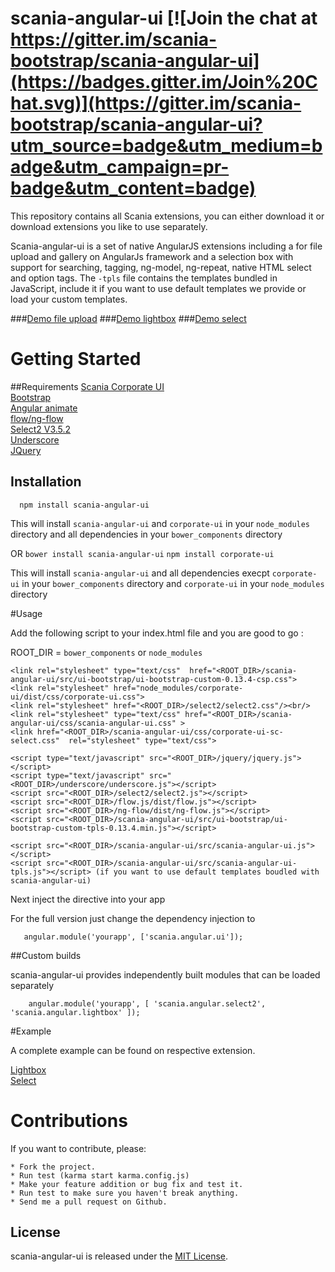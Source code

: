 # scania-angular-ui [![Join the chat at https://gitter.im/scania-bootstrap/scania-angular-ui](https://badges.gitter.im/Join%20Chat.svg)](https://gitter.im/scania-bootstrap/scania-angular-ui?utm_source=badge&utm_medium=badge&utm_campaign=pr-badge&utm_content=badge)

This repository contains all Scania extensions, you can either download it or download extensions you like to use separately.

Scania-angular-ui is a set of native AngularJS extensions including a for file upload and gallery on AngularJs framework and a selection box with support for searching, tagging, ng-model, ng-repeat, native HTML select and option tags.
The ```-tpls``` file contains the templates bundled in JavaScript, include it if you want to use default templates we provide or load your custom templates.


###<a href="http://embed.plnkr.co/PlVBJeLgy5CgqED6rzQq/preview">Demo file upload</a>
###<a href="http://embed.plnkr.co/PlVBJeLgy5CgqED6rzQq/preview">Demo lightbox</a>
###<a href="http://embed.plnkr.co/L3YYgq7TEM2mBG9s9we1/preview">Demo select</a>

# Getting Started


##Requirements
<a href="https://scania.github.io/corporate-ui-docs/">Scania Corporate UI</a><br/>
<a href="http://getbootstrap.com/">Bootstrap</a><br/>
<a href="https://angularjs.org/">Angular animate</a><br/>
<a href="http://flowjs.github.io/ng-flow/">flow/ng-flow</a><br/>
<a href="https://github.com/ivaynberg/select2">Select2 V3.5.2</a><br/>
<a href="https://github.com/jashkenas/underscore">Underscore</a><br/>
<a href="http://jquery.com/">JQuery</a><br/>

## Installation

      npm install scania-angular-ui

This will install `scania-angular-ui` and `corporate-ui` in your `node_modules` directory and all dependencies in your `bower_components` directory

OR
     `bower install scania-angular-ui`
     `npm install corporate-ui`

This will install `scania-angular-ui` and all dependencies execpt `corporate-ui` in your `bower_components` directory
and `corporate-ui` in your `node_modules` directory


#Usage

Add the following script to your index.html file and you are good to go :<br/>

ROOT_DIR = `bower_components` or `node_modules`


    <link rel="stylesheet" type="text/css"  href="<ROOT_DIR>/scania-angular-ui/src/ui-bootstrap/ui-bootstrap-custom-0.13.4-csp.css">
    <link rel="stylesheet" href="node_modules/corporate-ui/dist/css/corporate-ui.css">
    <link rel="stylesheet" href="<ROOT_DIR>/select2/select2.css"/><br/>
    <link rel="stylesheet" type="text/css" href="<ROOT_DIR>/scania-angular-ui/css/scania-angular-ui.css" >
    <link href="<ROOT_DIR>/scania-angular-ui/css/corporate-ui-sc-select.css"  rel="stylesheet" type="text/css">

    <script type="text/javascript" src="<ROOT_DIR>/jquery/jquery.js"></script>
    <script type="text/javascript" src="<ROOT_DIR>/underscore/underscore.js"></script>
    <script src="<ROOT_DIR>/select2/select2.js"></script>
    <script src="<ROOT_DIR>/flow.js/dist/flow.js"></script>
    <script src="<ROOT_DIR>/ng-flow/dist/ng-flow.js"></script>
    <script src="<ROOT_DIR>/scania-angular-ui/src/ui-bootstrap/ui-bootstrap-custom-tpls-0.13.4.min.js"></script>

    <script src="<ROOT_DIR>/scania-angular-ui/src/scania-angular-ui.js"></script>
    <script src="<ROOT_DIR>/scania-angular-ui/src/scania-angular-ui-tpls.js"></script> (if you want to use default templates boudled with scania-angular-ui)


Next inject the directive into your app

For the full version just change the dependency injection to

       angular.module('yourapp', ['scania.angular.ui']);

##Custom builds

scania-angular-ui provides independently built modules that can be loaded separately

        angular.module('yourapp', [ 'scania.angular.select2', 'scania.angular.lightbox' ]);

#Example

A complete example can be found on respective extension.

 <a href="http://embed.plnkr.co/PlVBJeLgy5CgqED6rzQq/preview">Lightbox</a><br/>
 <a href="http://embed.plnkr.co/L3YYgq7TEM2mBG9s9we1/preview">Select</a>



# Contributions


If you want to contribute, please:

	* Fork the project.
	* Run test (karma start karma.config.js)
	* Make your feature addition or bug fix and test it.
	* Run test to make sure you haven't break anything.
	* Send me a pull request on Github.

## License

scania-angular-ui is released under the [MIT License](http://www.opensource.org/licenses/MIT).